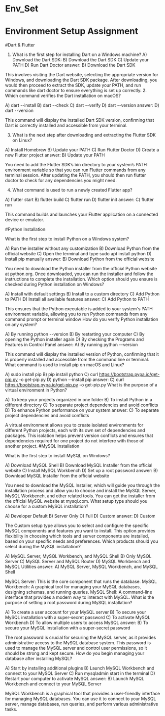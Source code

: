 # Env_Set

# Environment Setup Assignment

#Dart & Flutter

1. What is the first step for installing Dart on a Windows machine?
A) Download the Dart SDK:
B) Download the Dart SDK
C) Update your PATH
D) Run Dart Doctor
answer:
B) Download the Dart SDK

This involves visiting the Dart website, selecting the appropriate version for Windows, and downloading the Dart SDK package. After downloading, you would then proceed to extract the SDK, update your PATH, and run commands like dart doctor to ensure everything is set up correctly.
2. Which command verifies the Dart installation on macOS?

A) dart --install
B) dart --check
C) dart --verify
D) dart --version
answer:
D) dart --version

This command will display the installed Dart SDK version, confirming that Dart is correctly installed and accessible from your terminal.

3. What is the next step after downloading and extracting the Flutter SDK on Linux?

A) Install Homebrew
B) Update your PATH
C) Run Flutter Doctor
D) Create a new Flutter project
answer:
B) Update your PATH

You need to add the Flutter SDK’s bin directory to your system’s PATH environment variable so that you can run Flutter commands from any terminal session. After updating the PATH, you should then run flutter doctor to check for any dependencies you might need.

4. What command is used to run a newly created Flutter app?

A) flutter start
B) flutter build
C) flutter run
D) flutter init
answer:
C) flutter run

This command builds and launches your Flutter application on a connected device or emulator.

#Python Installation

What is the first step to install Python on a Windows system?

A) Run the installer without any customization
B) Download Python from the official website
C) Open the terminal and type sudo apt install python
D) Install pip manually
answer:
B) Download Python from the official website

You need to download the Python installer from the official Python website at python.org. Once downloaded, you can run the installer and follow the instructions to complete the installation.
Which option should you ensure is checked during Python installation on Windows?

A) Install with default settings
B) Install to a custom directory
C) Add Python to PATH
D) Install all available features
answer:
C) Add Python to PATH

This ensures that the Python executable is added to your system's PATH environment variable, allowing you to run Python commands from any command prompt or terminal window
How do you verify Python installation on any system?

A) By running python --version
B) By restarting your computer
C) By opening the Python installer again
D) By checking the Programs and Features in Control Panel
answer:
A) By running python --version

This command will display the installed version of Python, confirming that it is properly installed and accessible from the command line or terminal.
What command is used to install pip on macOS and Linux?

A) sudo install pip
B) pip install python
C) curl https://bootstrap.pypa.io/get-pip.py -o get-pip.py
D) python --install pip
answer:
C) curl https://bootstrap.pypa.io/get-pip.py -o get-pip.py
What is the purpose of a virtual environment in Python?

A) To keep your projects organized in one folder
B) To install Python in a different directory
C) To separate project dependencies and avoid conflicts
D) To enhance Python performance on your system
answer:
C) To separate project dependencies and avoid conflicts

A virtual environment allows you to create isolated environments for different Python projects, each with its own set of dependencies and packages. This isolation helps prevent version conflicts and ensures that dependencies required for one project do not interfere with those of another project.
#MySQL Installation

What is the first step to install MySQL on Windows?

A) Download MySQL Shell
B) Download MySQL Installer from the official website
C) Install MySQL Workbench
D) Set up a root password
answer:
B) Download MySQL Installer from the official website

You need to download the MySQL Installer, which will guide you through the installation process and allow you to choose and install the MySQL Server, MySQL Workbench, and other related tools. You can get the installer from the official MySQL website at mysql.com.
What setup type should you choose for a custom MySQL installation?

A) Developer Default
B) Server Only
C) Full
D) Custom
answer:
D) Custom

The Custom setup type allows you to select and configure the specific MySQL components and features you want to install. This option provides flexibility in choosing which tools and server components are installed, based on your specific needs and preferences.
Which products should you select during the MySQL installation?

A) MySQL Server, MySQL Workbench, and MySQL Shell
B) Only MySQL Server
C) MySQL Server and MySQL Router
D) MySQL Workbench and MySQL Utilities
answer:
A) MySQL Server, MySQL Workbench, and MySQL Shell

MySQL Server: This is the core component that runs the database.
MySQL Workbench: A graphical tool for managing your MySQL databases, designing schemas, and running queries.
MySQL Shell: A command-line interface that provides a modern way to interact with MySQL.
What is the purpose of setting a root password during MySQL installation?

A) To create a user account for your MySQL server
B) To secure your MySQL installation with a super-secret password
C) To activate MySQL Workbench
D) To allow multiple users to access MySQL
answer:
B) To secure your MySQL installation with a super-secret password

The root password is crucial for securing the MySQL server, as it provides administrative access to the MySQL database system. This password is used to manage the MySQL server and control user permissions, so it should be strong and kept secure.
How do you begin managing your database after installing MySQL?

A) Start by installing additional plugins
B) Launch MySQL Workbench and connect to your MySQL Server
C) Run mysqladmin start in the terminal
D) Restart your computer to activate MySQL
answer:
B) Launch MySQL Workbench and connect to your MySQL Server

MySQL Workbench is a graphical tool that provides a user-friendly interface for managing MySQL databases. You can use it to connect to your MySQL server, manage databases, run queries, and perform various administrative tasks.
